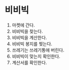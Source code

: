 # 비비빅

1. 마켓에 간다.
2. 비비빅을 찾는다.
3. 비비빅을 계산한다.
4. 비비빅 봉지를 찢는다.
5. 쓰레기는 쓰레기통애 버린다.
6. 비비빅이 맞는지 확인한다.
7. 계산서를 확인한다.
